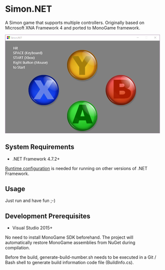 # Simon.NET
A Simon game that supports multiple controllers. Originally based on Microsoft XNA Framework 4 and ported to MonoGame framework.

<p align="center">
  <img src="https://github.com/xlfdll/xlfdll.github.io/raw/master/images/projects/Simon.NET.png"
       alt="Simon.NET">
</p>

## System Requirements
* .NET Framework 4.7.2+

[Runtime configuration](https://docs.microsoft.com/en-us/dotnet/framework/migration-guide/how-to-configure-an-app-to-support-net-framework-4-or-4-5) is needed for running on other versions of .NET Framework.

## Usage
Just run and have fun ;-)

## Development Prerequisites
* Visual Studio 2015+

No need to install MonoGame SDK beforehand. The project will automatically restore MonoGame assemblies from NuGet during compilation.

Before the build, generate-build-number.sh needs to be executed in a Git / Bash shell to generate build information code file (BuildInfo.cs).
